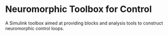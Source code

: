 # Neuromorphic Toolbox for Control

A Simulink toolbox aimed at providing blocks and analysis tools to construct neuromorphic control loops.
